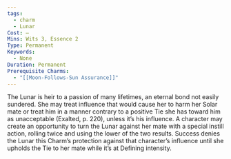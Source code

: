 ```yaml
---
tags:
  - charm
  - Lunar
Cost: —
Mins: Wits 3, Essence 2
Type: Permanent
Keywords:
  - None
Duration: Permanent
Prerequisite Charms:
  - "[[Moon-Follows-Sun Assurance]]"
---
```

The Lunar is heir to a passion of many lifetimes, an eternal bond not easily sundered. She may treat influence that would cause her to harm her Solar mate or treat him in a manner contrary to a positive Tie she has toward him as unacceptable (Exalted, p. 220), unless it’s his influence. A character may create an opportunity to turn the Lunar against her mate with a special instill action, rolling twice and using the lower of the two results. Success denies the Lunar this Charm’s protection against that character’s influence until she upholds the Tie to her mate while it’s at Defining intensity.